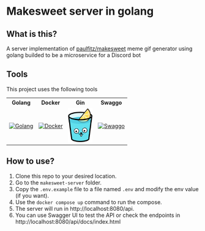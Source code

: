 # Makesweet server in golang

## What is this?

A server implementation of [paulfitz/makesweet](https://github.com/paulfitz/makesweet) meme gif generator using golang builded to be a microservice for a Discord bot

## Tools

This project uses the following tools

<div>
  <table>
    <tr>
      <th style="text-align:center">Golang</th>
      <th style="text-align:center">Docker</th>
      <th style="text-align:center">Gin</th>
      <th style="text-align:center">Swaggo</th>
    </tr>
    <tr>
      <td style="text-align: center"><a href="https://go.dev"><img src="https://go.dev/blog/go-brand/Go-Logo/SVG/Go-Logo_Blue.svg" height="90" alt="Golang" /></a></td>
      <td style="text-align: center"><a href="https://www.docker.com"><img src="https://uxwing.com/wp-content/themes/uxwing/download/brands-and-social-media/docker-icon.svg" height="90" alt="Docker" /></a></td>
      <td style="text-align: center"><a href="https://gin-gonic.com"><img src="https://raw.githubusercontent.com/gin-gonic/logo/master/color.png" height="90" alt="Gin" /></a></td>
      <td style="text-align: center"><a href="https://github.com/swaggo/swag"><img src="https://raw.githubusercontent.com/swaggo/swag/master/assets/swaggo.png" height="90" alt="Swaggo" /></a></td>
    </tr>
  </table>
</div>

## How to use?

1. Clone this repo to your desired location.
2. Go to the `makesweet-server` folder.
3. Copy the `.env.example` file to a file named `.env` and modify the env value (if you want).
4. Use the `docker compose up` command to run the compose.
5. The server will run in http://localhost:8080/api.
6. You can use Swagger UI to test the API or check the endpoints in http://localhost:8080/api/docs/index.html
